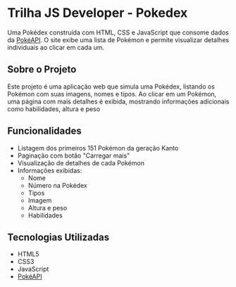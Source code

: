 # Trilha JS Developer - Pokedex
Uma Pokédex construída com HTML, CSS e JavaScript que consome dados da [PokéAPI](https://pokeapi.co/). O site exibe uma lista de Pokémon e permite visualizar detalhes individuais ao clicar em cada um.

## Sobre o Projeto

Este projeto é uma aplicação web que simula uma Pokédex, listando os Pokémon com suas imagens, nomes e tipos. Ao clicar em um Pokémon, uma página com mais detalhes é exibida, mostrando informações adicionais como habilidades, altura e peso

## Funcionalidades

- Listagem dos primeiros 151 Pokémon da geração Kanto
- Paginação com botão "Carregar mais"
- Visualização de detalhes de cada Pokémon
- Informações exibidas:
  - Nome
  - Número na Pokédex
  - Tipos
  - Imagem
  - Altura e peso
  - Habilidades

## Tecnologias Utilizadas

- HTML5
- CSS3
- JavaScript
- [PokéAPI](https://pokeapi.co/)

